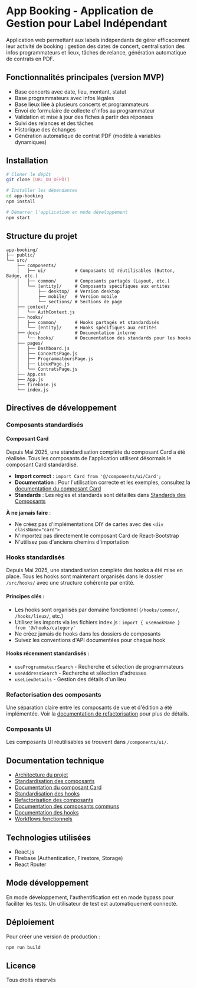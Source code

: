 # App Booking - Application de Gestion pour Label Indépendant

Application web permettant aux labels indépendants de gérer efficacement leur activité de booking : gestion des dates de concert, centralisation des infos programmateurs et lieux, tâches de relance, génération automatique de contrats en PDF.

## Fonctionnalités principales (version MVP)

- Base concerts avec date, lieu, montant, statut
- Base programmateurs avec infos légales
- Base lieux liée à plusieurs concerts et programmateurs
- Envoi de formulaire de collecte d'infos au programmateur
- Validation et mise à jour des fiches à partir des réponses
- Suivi des relances et des tâches
- Historique des échanges
- Génération automatique de contrat PDF (modèle à variables dynamiques)

## Installation

```bash
# Cloner le dépôt
git clone [URL_DU_DÉPÔT]

# Installer les dépendances
cd app-booking
npm install

# Démarrer l'application en mode développement
npm start
```

## Structure du projet

```
app-booking/
├── public/
└── src/
    ├── components/
    │   ├── ui/           # Composants UI réutilisables (Button, Badge, etc.)
    │   ├── common/       # Composants partagés (Layout, etc.)
    │   └── [entity]/     # Composants spécifiques aux entités
    │       ├── desktop/  # Version desktop
    │       ├── mobile/   # Version mobile
    │       └── sections/ # Sections de page
    ├── context/
    │   └── AuthContext.js
    ├── hooks/
    │   ├── common/       # Hooks partagés et standardisés
    │   └── [entity]/     # Hooks spécifiques aux entités
    ├── docs/             # Documentation interne
    │   └── hooks/        # Documentation des standards pour les hooks
    ├── pages/
    │   ├── Dashboard.js
    │   ├── ConcertsPage.js
    │   ├── ProgrammateursPage.js
    │   ├── LieuxPage.js
    │   └── ContratsPage.js
    ├── App.css
    ├── App.js
    ├── firebase.js
    └── index.js
```

## Directives de développement

### Composants standardisés

#### Composant Card

Depuis Mai 2025, une standardisation complète du composant Card a été réalisée. Tous les composants de l'application utilisent désormais le composant Card standardisé. 

- **Import correct** : `import Card from '@/components/ui/Card';`
- **Documentation** : Pour l'utilisation correcte et les exemples, consultez la [documentation du composant Card](/docs/components/Card.md)
- **Standards** : Les règles et standards sont détaillés dans [Standards des Composants](/docs/standards/components-standardises.md)

**À ne jamais faire** :
- Ne créez pas d'implémentations DIY de cartes avec des `<div className="card">`
- N'importez pas directement le composant Card de React-Bootstrap
- N'utilisez pas d'anciens chemins d'importation

### Hooks standardisés

Depuis Mai 2025, une standardisation complète des hooks a été mise en place. Tous les hooks sont maintenant organisés dans le dossier `/src/hooks/` avec une structure cohérente par entité.

#### Principes clés :

- Les hooks sont organisés par domaine fonctionnel (`/hooks/common/`, `/hooks/lieux/`, etc.)
- Utilisez les imports via les fichiers index.js : `import { useHookName } from '@/hooks/category'`
- Ne créez jamais de hooks dans les dossiers de composants
- Suivez les conventions d'API documentées pour chaque hook

#### Hooks récemment standardisés :
- `useProgrammateurSearch` - Recherche et sélection de programmateurs
- `useAddressSearch` - Recherche et sélection d'adresses 
- `useLieuDetails` - Gestion des détails d'un lieu

### Refactorisation des composants

Une séparation claire entre les composants de vue et d'édition a été implémentée. Voir la [documentation de refactorisation](/docs/components/CONCERT_REFACTORING.md) pour plus de détails.

### Composants UI

Les composants UI réutilisables se trouvent dans `/components/ui/`.

## Documentation technique

- [Architecture du projet](/docs/ARCHITECTURE.md)
- [Standardisation des composants](/docs/standards/components-standardises.md)
- [Documentation du composant Card](/docs/components/Card.md)
- [Standardisation des hooks](/src/docs/hooks/StandardisationHooks.md)
- [Refactorisation des composants](/docs/components/CONCERT_REFACTORING.md)
- [Documentation des composants communs](/docs/components/COMMON_COMPONENTS.md)
- [Documentation des hooks](/docs/hooks/HOOKS.md)
- [Workflows fonctionnels](/docs/workflows/WORKFLOWS.md)

## Technologies utilisées

- React.js
- Firebase (Authentication, Firestore, Storage)
- React Router

## Mode développement

En mode développement, l'authentification est en mode bypass pour faciliter les tests. Un utilisateur de test est automatiquement connecté.

## Déploiement

Pour créer une version de production :

```bash
npm run build
```

## Licence

Tous droits réservés
